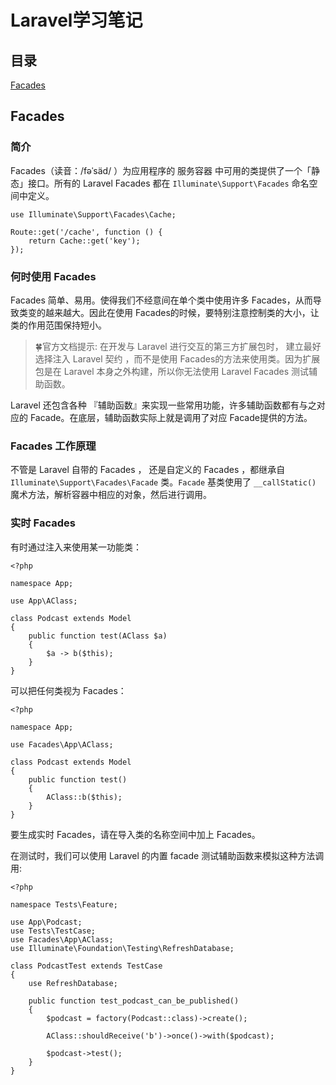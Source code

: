 Laravel学习笔记
===
目录
---
[Facades](#Facades)

Facades
---

### 简介

Facades（读音：/fəˈsäd/ ）为应用程序的 服务容器 中可用的类提供了一个「静态」接口。所有的 Laravel Facades 都在 `Illuminate\Support\Facades` 命名空间中定义。

    use Illuminate\Support\Facades\Cache;
    
    Route::get('/cache', function () {
        return Cache::get('key');
    });

### 何时使用 Facades

Facades 简单、易用。使得我们不经意间在单个类中使用许多 Facades，从而导致类变的越来越大。因此在使用 Facades的时候，要特别注意控制类的大小，让类的作用范围保持短小。

>:four_leaf_clover:官方文档提示: 在开发与 Laravel 进行交互的第三方扩展包时， 建立最好选择注入 Laravel 契约 ，而不是使用 Facades的方法来使用类。因为扩展包是在 Laravel 本身之外构建，所以你无法使用 Laravel Facades 测试辅助函数。

Laravel 还包含各种 『辅助函数』来实现一些常用功能，许多辅助函数都有与之对应的 Facade。在底层，辅助函数实际上就是调用了对应 Facade提供的方法。

### Facades 工作原理

不管是 Laravel 自带的 Facades ， 还是自定义的 Facades ，都继承自 `Illuminate\Support\Facades\Facade` 类。`Facade` 基类使用了 `__callStatic()` 魔术方法，解析容器中相应的对象，然后进行调用。

### 实时 Facades

有时通过注入来使用某一功能类：
    
    <?php
    
    namespace App;
    
    use App\AClass;
    
    class Podcast extends Model
    {
        public function test(AClass $a)
        {
            $a -> b($this);
        }
    }

可以把任何类视为 Facades：

    <?php
        
    namespace App;
    
    use Facades\App\AClass;
    
    class Podcast extends Model
    {
        public function test()
        {
            AClass::b($this);
        }
    }

要生成实时 Facades，请在导入类的名称空间中加上 Facades。

在测试时，我们可以使用 Laravel 的内置 facade 测试辅助函数来模拟这种方法调用:

    <?php
    
    namespace Tests\Feature;
    
    use App\Podcast;
    use Tests\TestCase;
    use Facades\App\AClass;
    use Illuminate\Foundation\Testing\RefreshDatabase;
    
    class PodcastTest extends TestCase
    {
        use RefreshDatabase;
    
        public function test_podcast_can_be_published()
        {
            $podcast = factory(Podcast::class)->create();
    
            AClass::shouldReceive('b')->once()->with($podcast);
    
            $podcast->test();
        }
    }